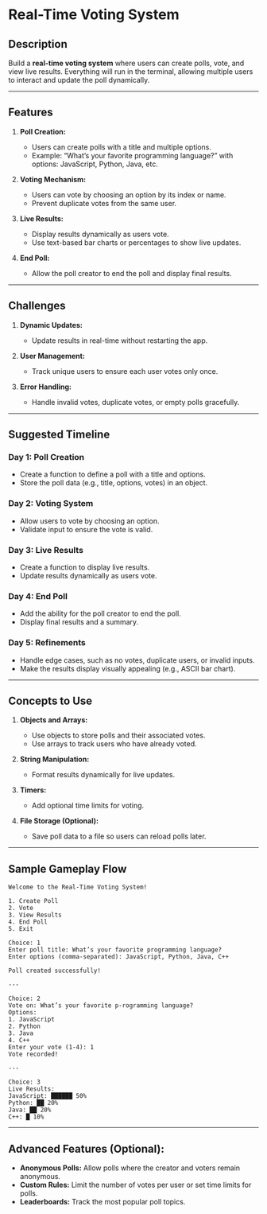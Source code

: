 # Real-Time Voting System

## **Description**

Build a **real-time voting system** where users can create polls, vote, and view live results. Everything will run in the terminal, allowing multiple users to interact and update the poll dynamically.

---

## **Features**

1. **Poll Creation:**

   - Users can create polls with a title and multiple options.
   - Example: “What’s your favorite programming language?” with options: JavaScript, Python, Java, etc.

2. **Voting Mechanism:**

   - Users can vote by choosing an option by its index or name.
   - Prevent duplicate votes from the same user.

3. **Live Results:**

   - Display results dynamically as users vote.
   - Use text-based bar charts or percentages to show live updates.

4. **End Poll:**
   - Allow the poll creator to end the poll and display final results.

---

## **Challenges**

1. **Dynamic Updates:**

   - Update results in real-time without restarting the app.

2. **User Management:**

   - Track unique users to ensure each user votes only once.

3. **Error Handling:**
   - Handle invalid votes, duplicate votes, or empty polls gracefully.

---

## **Suggested Timeline**

### **Day 1: Poll Creation**

- Create a function to define a poll with a title and options.
- Store the poll data (e.g., title, options, votes) in an object.

### **Day 2: Voting System**

- Allow users to vote by choosing an option.
- Validate input to ensure the vote is valid.

### **Day 3: Live Results**

- Create a function to display live results.
- Update results dynamically as users vote.

### **Day 4: End Poll**

- Add the ability for the poll creator to end the poll.
- Display final results and a summary.

### **Day 5: Refinements**

- Handle edge cases, such as no votes, duplicate users, or invalid inputs.
- Make the results display visually appealing (e.g., ASCII bar chart).

---

## **Concepts to Use**

1. **Objects and Arrays:**

   - Use objects to store polls and their associated votes.
   - Use arrays to track users who have already voted.

2. **String Manipulation:**

   - Format results dynamically for live updates.

3. **Timers:**

   - Add optional time limits for voting.

4. **File Storage (Optional):**
   - Save poll data to a file so users can reload polls later.

---

## **Sample Gameplay Flow**

```
Welcome to the Real-Time Voting System!

1. Create Poll
2. Vote
3. View Results
4. End Poll
5. Exit

Choice: 1
Enter poll title: What’s your favorite programming language?
Enter options (comma-separated): JavaScript, Python, Java, C++

Poll created successfully!

---

Choice: 2
Vote on: What’s your favorite p-rogramming language?
Options:
1. JavaScript
2. Python
3. Java
4. C++
Enter your vote (1-4): 1
Vote recorded!

---

Choice: 3
Live Results:
JavaScript: ██████ 50%
Python: ██ 20%
Java: ██ 20%
C++: █ 10%
```

---

## **Advanced Features (Optional):**

- **Anonymous Polls:** Allow polls where the creator and voters remain anonymous.
- **Custom Rules:** Limit the number of votes per user or set time limits for polls.
- **Leaderboards:** Track the most popular poll topics.

